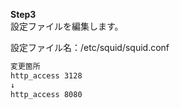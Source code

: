 **Step3**  
設定ファイルを編集します。  

設定ファイル名：/etc/squid/squid.conf  

```txt
変更箇所
http_access 3128
↓
http_access 8080
```
